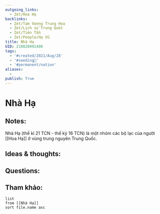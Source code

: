 ```yaml
---
outgoing_links:
  - Zet/Hoa Hạ
backlinks:
  - Zet/Tam Vương Trung Hoa
  - Zet/Lịch sử Trung Quốc
  - Zet/Tiên Tần
  - Zet/People/Hạ Vũ
title: Nhà Hạ
UID: 210828091408
tags:
  - '#created/2021/Aug/28'
  - '#seeding🌱'
  - '#permanent/nation'
aliases:
  - 
publish: True
---
```

# Nhà Hạ

## Notes:
Nhà Hạ (thế kỉ 21 TCN - thế kỷ 16 TCN) là một nhóm các bộ lạc của người [[Hoa Hạ]] ở vùng trung nguyên Trung Quốc.

## Ideas & thoughts:

## Questions:


## Tham khảo:
```dataview
list
from [[Nhà Hạ]]
sort file.name asc
```